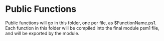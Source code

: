 # Public Functions

Public functions will go in this folder, one per file, as $FunctionName.ps1.
Each function in this folder will be compiled into the final module psm1 file,
and will be exported by the module.
